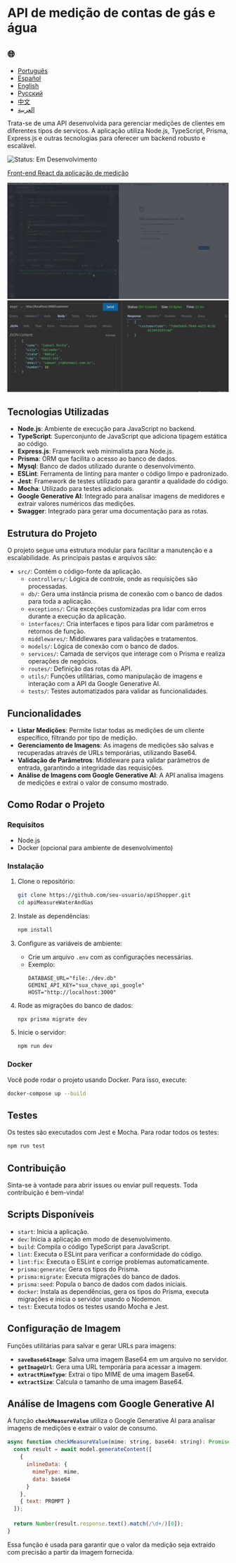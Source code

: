 # API de medição de contas de gás e água

<h2>🌐</h2>
<ul>
  <li><a href="https://github.com/SamuelRocha91/apiMeasureWaterAndGas/blob/main/README.md" target="_blank">Português</a></li>
  <li><a href="https://github.com/SamuelRocha91/apiMeasureWaterAndGas/blob/main/README_es.md" target="_blank">Español</a></li>
  <li><a href="https://github.com/SamuelRocha91/apiMeasureWaterAndGas/blob/main/README_en.md" target="_blank">English</a></li>
  <li><a href="https://github.com/SamuelRocha91/apiMeasureWaterAndGas/blob/main/README_ru.md" target="_blank">Русский</a></li>
  <li><a href="https://github.com/SamuelRocha91/apiMeasureWaterAndGas/blob/main/README_ch.md" target="_blank">中文</a></li>
  <li><a href="https://github.com/SamuelRocha91/apiMeasureWaterAndGas/blob/main/README_ar.md" target="_blank">العربية</a></li>
</ul>

Trata-se de uma API desenvolvida para gerenciar medições de clientes em diferentes tipos de serviços. A aplicação utiliza Node.js, TypeScript, Prisma, Express.js e outras tecnologias para oferecer um backend robusto e escalável.

![Status: Em Desenvolvimento](https://img.shields.io/badge/status-em%20desenvolvimento-yellow)

<a href="https://github.com/SamuelRocha91/precisionReactApplication" target="_blank">Front-end React da aplicação de medição</a>


![Rodando backend com docker](./src/gifs/apiMeasure.gif)
![Requisição post pra criar customer](./src/images/postCustomer.png)



## Tecnologias Utilizadas

- **Node.js**: Ambiente de execução para JavaScript no backend.
- **TypeScript**: Superconjunto de JavaScript que adiciona tipagem estática ao código.
- **Express.js**: Framework web minimalista para Node.js.
- **Prisma**: ORM que facilita o acesso ao banco de dados.
- **Mysql**: Banco de dados utilizado durante o desenvolvimento.
- **ESLint**: Ferramenta de linting para manter o código limpo e padronizado.
- **Jest**: Framework de testes utilizado para garantir a qualidade do código.
- **Mocha**: Utilizado para testes adicionais.
- **Google Generative AI**: Integrado para analisar imagens de medidores e extrair valores numéricos das medições.
- **Swagger**: Integrado para gerar uma documentação para as rotas.


## Estrutura do Projeto

O projeto segue uma estrutura modular para facilitar a manutenção e a escalabilidade. As principais pastas e arquivos são:

- `src/`: Contém o código-fonte da aplicação.
  - `controllers/`: Lógica de controle, onde as requisições são processadas.
  - `db/`: Gera uma instância prisma de conexão com o banco de dados para toda a aplicação.
  - `exceptions/`: Cria exceções customizadas pra lidar com erros durante a execução da aplicação.
  - `ìnterfaces/`: Cria interfaces e tipos para lidar com parâmetros e retornos de função.
  - `middlewares/`: Middlewares para validações e tratamentos.
  - `models/`: Lógica de conexão com o banco de dados.
  - `services/`: Camada de serviços que interage com o Prisma e realiza operações de negócios.
  - `routes/`: Definição das rotas da API.
  - `utils/`: Funções utilitárias, como manipulação de imagens e interação com a API da Google Generative AI.
  - `tests/`: Testes automatizados para validar as funcionalidades.

## Funcionalidades

- **Listar Medições**: Permite listar todas as medições de um cliente específico, filtrando por tipo de medição.
- **Gerenciamento de Imagens**: As imagens de medições são salvas e recuperadas através de URLs temporárias, utilizando Base64.
- **Validação de Parâmetros**: Middleware para validar parâmetros de entrada, garantindo a integridade das requisições.
- **Análise de Imagens com Google Generative AI**: A API analisa imagens de medições e extrai o valor de consumo mostrado.

## Como Rodar o Projeto

### Requisitos

- Node.js
- Docker (opcional para ambiente de desenvolvimento)

### Instalação

1. Clone o repositório:
    ```bash
    git clone https://github.com/seu-usuario/apiShopper.git
    cd apiMeasureWaterAndGas
    ```

2. Instale as dependências:
    ```bash
    npm install
    ```

3. Configure as variáveis de ambiente:
    - Crie um arquivo `.env` com as configurações necessárias.
    - Exemplo:
      ```env
      DATABASE_URL="file:./dev.db"
      GEMINI_API_KEY="sua_chave_api_google"
      HOST="http://localhost:3000"
      ```

4. Rode as migrações do banco de dados:
    ```bash
    npx prisma migrate dev
    ```

5. Inicie o servidor:
    ```bash
    npm run dev
    ```

### Docker

Você pode rodar o projeto usando Docker. Para isso, execute:

```bash
docker-compose up --build
```

## Testes

Os testes são executados com Jest e Mocha. Para rodar todos os testes:

```bash
npm run test
```

## Contribuição

Sinta-se à vontade para abrir issues ou enviar pull requests. Toda contribuição é bem-vinda!

## Scripts Disponíveis

- `start`: Inicia a aplicação.
- `dev`: Inicia a aplicação em modo de desenvolvimento.
- `build`: Compila o código TypeScript para JavaScript.
- `lint`: Executa o ESLint para verificar a conformidade do código.
- `lint:fix`: Executa o ESLint e corrige problemas automaticamente.
- `prisma:generate`: Gera os tipos do Prisma.
- `prisma:migrate`: Executa migrações do banco de dados.
- `prisma:seed`: Popula o banco de dados com dados iniciais.
- `docker`: Instala as dependências, gera os tipos do Prisma, executa migrações e inicia o servidor usando o Nodemon.
- `test`: Executa todos os testes usando Mocha e Jest.

## Configuração de Imagem

Funções utilitárias para salvar e gerar URLs para imagens:

- **`saveBase64Image`**: Salva uma imagem Base64 em um arquivo no servidor.
- **`getImageUrl`**: Gera uma URL temporária para acessar a imagem.
- **`extractMimeType`**: Extrai o tipo MIME de uma imagem Base64.
- **`extractSize`**: Calcula o tamanho de uma imagem Base64.

## Análise de Imagens com Google Generative AI

A função **`checkMeasureValue`** utiliza o Google Generative AI para analisar imagens de medições e extrair o valor de consumo.

```javascript
async function checkMeasureValue(mime: string, base64: string): Promise<number> {
  const result = await model.generateContent([
    {
      inlineData: {
        mimeType: mime,
        data: base64
      }
    },
    { text: PROMPT }
  ]);

  return Number(result.response.text().match(/\d+/)[0]);
}
```

Essa função é usada para garantir que o valor da medição seja extraído com precisão a partir da imagem fornecida.
